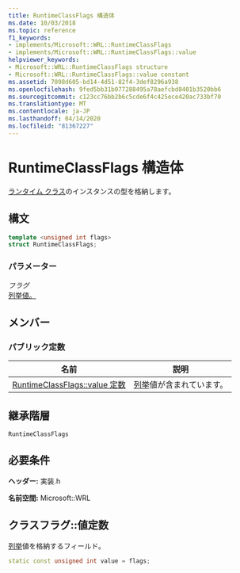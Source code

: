 ```yaml
---
title: RuntimeClassFlags 構造体
ms.date: 10/03/2018
ms.topic: reference
f1_keywords:
- implements/Microsoft::WRL::RuntimeClassFlags
- implements/Microsoft::WRL::RuntimeClassFlags::value
helpviewer_keywords:
- Microsoft::WRL::RuntimeClassFlags structure
- Microsoft::WRL::RuntimeClassFlags::value constant
ms.assetid: 7098d605-bd14-4d51-82f4-3def8296a938
ms.openlocfilehash: 9fed5bb31b077288495a78aefcbd8401b3520bb6
ms.sourcegitcommit: c123cc76bb2b6c5cde6f4c425ece420ac733bf70
ms.translationtype: MT
ms.contentlocale: ja-JP
ms.lasthandoff: 04/14/2020
ms.locfileid: "81367227"
---
```

# <a name="runtimeclassflags-structure"></a>RuntimeClassFlags 構造体

[ランタイム クラス](runtimeclass-class.md)のインスタンスの型を格納します。

## <a name="syntax"></a>構文

```cpp
template <unsigned int flags>
struct RuntimeClassFlags;
```

### <a name="parameters"></a>パラメーター

*フラグ*<br/>
[列挙値。](runtimeclasstype-enumeration.md)

## <a name="members"></a>メンバー

### <a name="public-constants"></a>パブリック定数

|名前|説明|
|----------|-----------------|
|[RuntimeClassFlags::value 定数](#value-constant)|[列挙](runtimeclasstype-enumeration.md)値が含まれています。|

## <a name="inheritance-hierarchy"></a>継承階層

`RuntimeClassFlags`

## <a name="requirements"></a>必要条件

**ヘッダー:** 実装.h

**名前空間:** Microsoft::WRL

## <a name="runtimeclassflagsvalue-constant"></a><a name="value-constant"></a>クラスフラグ::値定数

[列挙](runtimeclasstype-enumeration.md)値を格納するフィールド。

```cpp
static const unsigned int value = flags;
```
